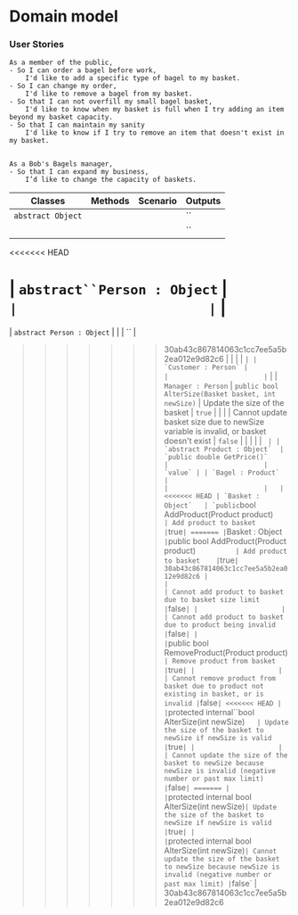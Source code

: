 # Domain model

### User Stories
```
As a member of the public,
- So I can order a bagel before work,
    I'd like to add a specific type of bagel to my basket.
- So I can change my order,
    I'd like to remove a bagel from my basket.
- So that I can not overfill my small bagel basket,
    I'd like to know when my basket is full when I try adding an item beyond my basket capacity.
- So that I can maintain my sanity
    I'd like to know if I try to remove an item that doesn't exist in my basket.


As a Bob's Bagels manager,
- So that I can expand my business,
    I’d like to change the capacity of baskets.
```

| Classes             | Methods                                                      | Scenario               | Outputs |
|---------------------|--------------------------------------------------------------|------------------------|---------|
| `abstract Object`  |                                                    |                        | `` |
|                     |                                                      |                        | `` |
<<<<<<< HEAD

| `abstract``Person : Object` | ``                                           |                        | `` |
=======
| `abstract Person : Object` |                                            |                        | `` |
>>>>>>> 30ab43c867814063c1cc7ee5a5b2ea012e9d82c6
|                     |                                                      |                        | `` |
| `Customer : Person` |                                                      |                        | `` |
| `Manager : Person`  | `public bool AlterSize(Basket basket, int newSize)` | Update the size of the basket | `true` |
|                     |                                                      | Cannot update basket size due to newSize variable is invalid, or basket doesn't exist | `false` |
|                     |                                                      |                        | `` |
| `abstract Product : Object`  | `public double GetPrice()`                                         |                        | `value` |
| `Bagel : Product`   |                                                      |                        |   |
<<<<<<< HEAD
| `Basket : Object`   | `public``bool AddProduct(Product product)`           | Add product to basket    | `true` |
=======
| `Basket : Object`   | `public bool AddProduct(Product product)`           | Add product to basket    | `true` |
>>>>>>> 30ab43c867814063c1cc7ee5a5b2ea012e9d82c6
|                     |                                                      | Cannot add product to basket due to basket size limit     | `false` |
|                     |                                                      | Cannot add product to basket due to product being invalid | `false` |
|                     | `public bool RemoveProduct(Product product)`        | Remove product from basket | `true` |
|                     |                                                      | Cannot remove product from basket due to product not existing in basket, or is invalid | `false` |
<<<<<<< HEAD
|                     | `protected internal``bool AlterSize(int newSize)`    | Update the size of the basket to newSize if newSize is valid | `true` |
|                     |                                                      | Cannot update the size of the basket to newSize because newSize is invalid (negative number or past max limit) | `false` |
=======
|                     | `protected internal bool AlterSize(int newSize)` | Update the size of the basket to newSize if newSize is valid | `true` |
|                     | `protected internal bool AlterSize(int newSize)` | Cannot update the size of the basket to newSize because newSize is invalid (negative number or past max limit) | `false` |
>>>>>>> 30ab43c867814063c1cc7ee5a5b2ea012e9d82c6
